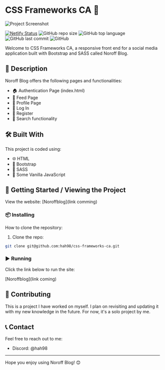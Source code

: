 # CSS Frameworks CA 🎨

![Project Screenshot](https://github.com/hah98/SP2-CA/assets/74331454/7ef16508-01a9-4f65-8084-5a3ebf645755)

[![Netlify Status](https://api.netlify.com/api/v1/badges/1f007d9b-5ec2-4d42-9b56-6e5ac5d26589/deploy-status)](https://app.netlify.com/sites/hibosp2/deploys)
![GitHub repo size](https://img.shields.io/github/repo-size/hah98/css-frameworks-ca)
![GitHub top language](https://img.shields.io/github/languages/top/hah98/css-frameworks-ca)
![GitHub last commit](https://img.shields.io/github/last-commit/hah98/css-frameworks-ca/tree/css-frameworks)
![GitHub](https://img.shields.io/github/license/hah98/css-frameworks-ca)

Welcome to CSS Frameworks CA, a responsive front end for a social media application built with Bootstrap and SASS called Noroff Blog.

## 📜 Description

Noroff Blog offers the following pages and functionalities:

- 🏠 Authentication Page (index.html)
- 📜 Feed Page
- 👤 Profile Page
- 🔑 Log In
- 📝 Register
- 🔎 Search functionality

## 🛠️ Built With

This project is coded using:

- 🌐 HTML
- 💄 Bootstrap
- 🎨 SASS
- 📜 Some Vanilla JavaScript

## 🚀 Getting Started / Viewing the Project

View the website: [Noroffblog](link comming)

### 📦 Installing

How to clone the repository:

1. Clone the repo:

```bash
git clone git@github.com:hah98/css-frameworks-ca.git
```
### ▶️ Running

Click the link below to run the site:

[Noroffblog](link coming)

## 🤝 Contributing

This is a project I have worked on myself. I plan on revisiting and updating it with my new knowledge in the future. For now, it's a solo project by me.

## 📞 Contact

Feel free to reach out to me:

- Discord: @hah98

---

Hope you enjoy using Noroff Blog! 😊
